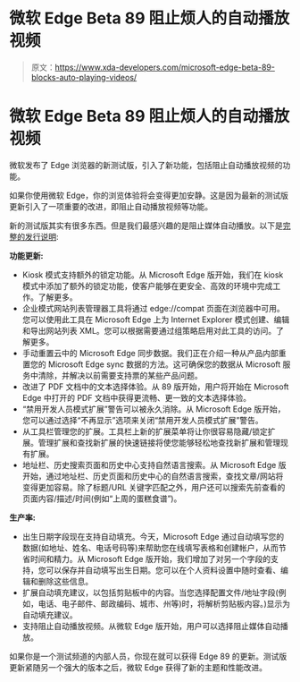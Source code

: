 # 微软 Edge Beta 89 阻止烦人的自动播放视频

> 原文：<https://www.xda-developers.com/microsoft-edge-beta-89-blocks-auto-playing-videos/>

# 微软 Edge Beta 89 阻止烦人的自动播放视频

微软发布了 Edge 浏览器的新测试版，引入了新功能，包括阻止自动播放视频的功能。

如果你使用微软 Edge，你的浏览体验将会变得更加安静。这是因为最新的测试版更新引入了一项重要的改进，即阻止自动播放视频等功能。

新的测试版其实有很多东西。但是我们最感兴趣的是阻止媒体自动播放。以下是[完整的发行说明](https://docs.microsoft.com/en-us/deployedge/microsoft-edge-relnote-beta-channel#version-89077418-february-3):

**功能更新:**

*   Kiosk 模式支持额外的锁定功能。从 Microsoft Edge 版开始，我们在 kiosk 模式中添加了额外的锁定功能，使客户能够在更安全、高效的环境中完成工作。了解更多。
*   企业模式网站列表管理器工具将通过 edge://compat 页面在浏览器中可用。您可以使用此工具在 Microsoft Edge 上为 Internet Explorer 模式创建、编辑和导出网站列表 XML。您可以根据需要通过组策略启用对此工具的访问。了解更多。
*   手动重置云中的 Microsoft Edge 同步数据。我们正在介绍一种从产品内部重置您的 Microsoft Edge sync 数据的方法。这可确保您的数据从 Microsoft 服务中清除，并解决以前需要支持票的某些产品问题。
*   改进了 PDF 文档中的文本选择体验。从 89 版开始，用户将开始在 Microsoft Edge 中打开的 PDF 文档中获得更流畅、更一致的文本选择体验。
*   “禁用开发人员模式扩展”警告可以被永久消除。从 Microsoft Edge 版开始，您可以通过选择“不再显示”选项来关闭“禁用开发人员模式扩展”警告。
*   从工具栏管理您的扩展。工具栏上新的扩展菜单将让你很容易隐藏/锁定扩展。管理扩展和查找新扩展的快速链接将使您能够轻松地查找新扩展和管理现有扩展。
*   地址栏、历史搜索页面和历史中心支持自然语言搜索。从 Microsoft Edge 版开始，通过地址栏、历史页面和历史中心的自然语言搜索，查找文章/网站将变得更加容易。除了标题/URL 关键字匹配之外，用户还可以搜索先前查看的页面内容/描述/时间(例如“上周的蛋糕食谱”)。

**生产率:**

*   出生日期字段现在支持自动填充。今天，Microsoft Edge 通过自动填写您的数据(如地址、姓名、电话号码等)来帮助您在线填写表格和创建帐户，从而节省时间和精力。从 Microsoft Edge 版开始，我们增加了对另一个字段的支持，您可以保存并自动填写出生日期。您可以在个人资料设置中随时查看、编辑和删除这些信息。
*   扩展自动填充建议，以包括剪贴板中的内容。当您选择配置文件/地址字段(例如，电话、电子邮件、邮政编码、城市、州等)时，将解析剪贴板内容。)显示为自动填充建议。
*   支持阻止自动播放视频。从微软 Edge 版开始，用户可以选择阻止媒体自动播放。

如果你是一个测试频道的内部人员，你现在就可以获得 Edge 89 的更新。测试版更新紧随另一个强大的版本之后，微软 Edge 获得了新的主题和性能改进。